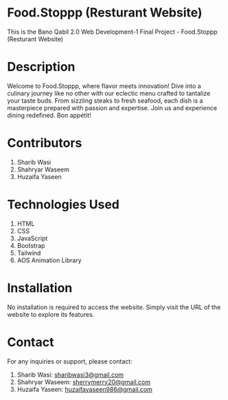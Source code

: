 # Food.Stoppp (Resturant Website)
This is the Bano Qabil 2.0 Web Development-1 Final Project - Food.Stoppp (Resturant Website)

# Description
Welcome to Food.Stoppp, where flavor meets innovation! Dive into a culinary journey like no other with our eclectic menu crafted to tantalize your taste buds. From sizzling steaks to fresh seafood, each dish is a masterpiece prepared with passion and expertise. Join us and experience dining redefined. Bon appétit!

# Contributors
1) Sharib Wasi
2) Shahryar Waseem
3) Huzaifa Yaseen

# Technologies Used
1) HTML
2) CSS
3) JavaScript
4) Bootstrap
5) Tailwind
6) AOS Animation Library

# Installation
No installation is required to access the website. Simply visit the URL of the website to explore its features.


# Contact
For any inquiries or support, please contact:

1) Sharib Wasi: sharibwasi3@gmail.com
2) Shahryar Waseem: sherrymerry20@gmail.com
3) Huzaifa Yaseen: huzaifayaseen986@gmail.com
